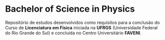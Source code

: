 # Bachelor of Science in Physics

Repositório de estudos desenvolvidos como requisitos para a conclusão do Curso de **Licenciatura em Física** iniciada na **UFRGS** (Universidade Federal do Rio Grande do Sul) e concluída no Centro Universitário **FAVENI**.  
